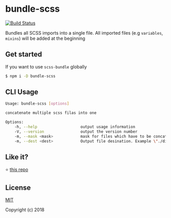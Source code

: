 # bundle-scss

[![Build Status](https://travis-ci.org/vasinkevych/bundle-scss.svg?branch=master)](https://travis-ci.org/vasinkevych/bundle-scss)

Bundles all SCSS imports into a single file.
All imported files (e.g `variables`, `mixins`) will be added at the beginning

## Get started
If you want to use `scss-bundle` globally
```sh
$ npm i -D bundle-scss
```
## CLI Usage
```sh
Usage: bundle-scss [options]

concatenate multiple scss filas into one

Options:
    -h, --help                   output usage information
    -V, --version                output the version number
    -m, --mask <mask>            mask for files which have to be concatenate. Example \"./src/**/*.theme.scss\"  
    -m, --dest <dest>            Output file desination. Example \"./dist/themes.scss\"  
```
## Like it?

:star: [this repo](https://github.com/vasinkevych/bundle-scss)

## License

[MIT](http://opensource.org/licenses/MIT)

Copyright (c) 2018